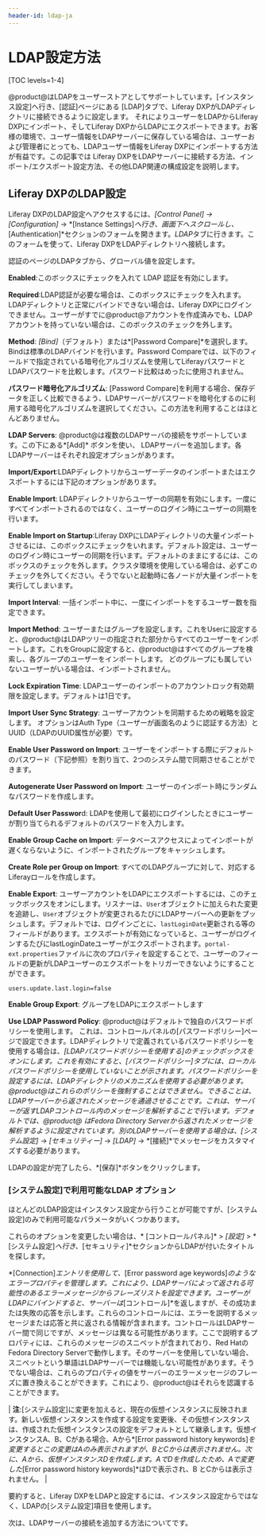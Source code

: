 ```yaml
---
header-id: ldap-ja
---
```


# LDAP設定方法

[TOC levels=1-4]

@product@はLDAPをユーザーストアとしてサポートしています。[インスタンス設定]へ行き、[認証]ページにある [LDAP]タブで、Liferay DXPがLDAPディレクトリに接続できるように設定します。 それによりユーザーをLDAPからLiferay DXPにインポート、そしてLiferay DXPからLDAPにエクスポートできます。お客様の環境で、ユーザー情報をLDAPサーバーに保存している場合は、ユーザーおよび管理者にとっても、LDAPユーザー情報をLiferay DXPにインポートする方法が有益です。この記事では Liferay DXPをLDAPサーバーに接続する方法、インポート/エクスポート設定方法、その他LDAP関連の構成設定を説明します。

## Liferay DXPのLDAP設定

Liferay DXPのLDAP設定へアクセスするには、*[Control Panel] &rarr;
[Configuration]* &rarr; *[Instance Settings]*へ行き、画面下へスクロールし、*[Authentication]*セクションのフォームを開きます。*LDAP*タブに行きます。このフォームを使って、Liferay DXPをLDAPディレクトリへ接続します。

認証のページのLDAPタブから、グローバル値を設定します。


**Enabled**:このボックスにチェックを入れて LDAP 認証を有効にします。

**Required**:LDAP認証が必要な場合は、このボックスにチェックを入れます。LDAPディレクトリと正常にバインドできない場合は、Liferay DXPにログインできません。ユーザーがすでに@product@アカウントを作成済みでも、LDAPアカウントを持っていない場合は、このボックスのチェックを外します。

**Method**: *[Bind]*（デフォルト）または*[Password Compare]*を選択します。Bindは標準のLDAPバインドを行います。Password Compareでは、以下のフィールドで指定されている暗号化アルゴリズムを使用してLiferayパスワードとLDAPパスワードを比較します。パスワード比較はめったに使用されません。

**パスワード暗号化アルゴリズム**: [Password Compare]を利用する場合、保存データを正しく比較できるよう、LDAPサーバーがパスワードを暗号化するのに利用する暗号化アルゴリズムを選択してください。この方法を利用することはほとんどありません。

**LDAP Servers**: @product@は複数のLDAPサーバの接続をサポートしています。この下にある*[Add]* ボタンを使い、 LDAPサーバーを追加します。各LDAPサーバーはそれぞれ設定オプションがあります。

**Import/Export**:LDAPディレクトリからユーザーデータのインポートまたはエクスポートするには下記のオプションがあります。

**Enable Import**: LDAPディレクトリからユーザーの同期を有効にします。一度にすべてインポートされるのではなく、ユーザーのログイン時にユーザーの同期を行います。

**Enable Import on Startup**:Liferay DXPにLDAPディレクトリの大量インポートさせるには、このボックスにチェックをいれます。デフォルト設定は、ユーザーのログイン時にユーザーの同期を行います。デフォルトのままにするには、このボックスのチェックを外します。クラスタ環境を使用している場合は、必ずこのチェックを外してください。そうでないと起動時に各ノードが大量インポートを実行してしまいます。

**Import Interval**: 一括インポート中に、一度にインポートをするユーザー数を指定できます。

**Import Method**: ユーザーまたはグループを設定します。これをUserに設定すると、@product@はLDAPツリーの指定された部分からすべてのユーザーをインポートします。これをGroupに設定すると、@product@はすべてのグループを検索し、各グループのユーザーをインポートします。
どのグループにも属していないユーザーがいる場合は、インポートされません。

**Lock Expiration Time**: LDAPユーザーのインポートのアカウントロック有効期限を設定します。デフォルトは1日です。


**Import User Sync Strategy**: ユーザーアカウントを同期するための戦略を設定します。
オプションはAuth Type（ユーザーが画面名のように認証する方法）とUUID（LDAPのUUID属性が必要）です。

**Enable User Password on Import**: ユーザーをインポートする際にデフォルトのパスワード（下記参照）を割り当て、2つのシステム間で同期させることができます。

**Autogenerate User Password on Import**: ユーザーのインポート時にランダムなパスワードを作成します。

**Default User Passwor**d: LDAPを使用して最初にログインしたときにユーザーが割り当てられるデフォルトのパスワードを入力します。

**Enable Group Cache on Import**: データベースアクセスによってインポートが遅くならないように、インポートされたグループをキャッシュします。

**Create Role per Group on Import**: すべてのLDAPグループに対して、対応するLiferayロールを作成します。

**Enable Export**: ユーザーアカウントをLDAPにエクスポートするには、このチェックボックスをオンにします。リスナーは、`User`オブジェクトに加えられた変更を追跡し、`User`オブジェクトが変更されるたびにLDAPサーバーへの更新をプッシュします。デフォルトでは、ログインごとに、`lastLoginDate`更新される等のフィールドがあります。エクスポートが有効になっていると、ユーザーがログインするたびにlastLoginDateユーザーがエクスポートされます。`portal-ext.properties`ファイルに次のプロパティを設定することで、ユーザーのフィールドの更新がLDAPユーザーのエクスポートをトリガーできないようにすることができます。

    users.update.last.login=false

**Enable Group Export**: グループをLDAPにエクスポートします

**Use LDAP Password Policy**: @product@はデフォルトで独自のパスワードポリシーを使用します。
これは、コントロールパネルの[パスワードポリシー]ページで設定できます。LDAPディレクトリで定義されているパスワードポリシーを使用する場合は、*[LDAPパスワードポリシーを使用する]*のチェックボックスをオンにします。これを有効にすると、[パスワードポリシー]タブには、ローカルパスワードポリシーを使用していないことが示されます。パスワードポリシーを設定するには、LDAPディレクトリのメカニズムを使用する必要があります。@product@はこれらのポリシーを強制することはできません。できることは、LDAPサーバーから返されたメッセージを通過させることです。これは、サーバーが返すLDAPコントロール内のメッセージを解析することで行います。デフォルトでは、@product@ はFedora Directory Serverから返されたメッセージを解析するように設定されています。別のLDAPサーバーを使用する場合は、*[システム設定]* → *[セキュリティー]* → *[LDAP]* → *[接続]*でメッセージをカスタマイズする必要があります。

LDAPの設定が完了したら、*[保存]*ボタンをクリックします。

### [システム設定]で利用可能なLDAP オプション

ほとんどのLDAP設定はインスタンス設定から行うことが可能ですが、[システム設定]のみで利用可能なパラメータがいくつかあります。

これらのオプションを変更したい場合は、* [コントロールパネル]* > *[設定]* > *[システム設定]*へ行き、*[セキュリティ]*セクションからLDAPが付いたタイトルを探します。


*[Connection]*エントリを使用して、*[Error password age keywords]*のようなエラープロパティを管理します。これにより、LDAPサーバによって返される可能性のあるエラーメッセージからフレーズリストを設定できます。ユーザーがLDAPにバインドすると、サーバーは*[コントロール]*を返しますが、その成功または失敗の応答を示します。これらのコントロールには、エラーを説明するメッセージまたは応答と共に返される情報が含まれます。コントロールはLDAPサーバー間で同じですが、メッセージは異なる可能性があります。ここで説明するプロパティには、これらのメッセージのスニペットが含まれており、Red HatのFedora Directory Serverで動作します。そのサーバーを使用していない場合、スニペットという単語はLDAPサーバーでは機能しない可能性があります。そうでない場合は、これらのプロパティの値をサーバーのエラーメッセージのフレーズに置き換えることができます。これにより、@product@はそれらを認識することができます。

| **注**:[システム設定]に変更を加えると、現在の仮想インスタンスに反映されます。新しい仮想インスタンスを作成する設定を変更後、その仮想インスタンスは、作成された仮想インスタンスの設定をデフォルトとして継承します。仮想インスタンスA、B、Cがある場合、Aから*[Error password history keywords]*を変更するとこの変更はAのみ表示されますが、BとCからは表示されません。次に、Aから、仮想インスタンスDを作成します。AでDを作成したため、Aで変更した*[Error password history keywords]*はDで表示され、B とCからは表示されません。
| 

要約すると、Liferay DXPをLDAPと設定するには、インスタンス設定からではなく、LDAPの[システム設定]項目を使用します。

次は、LDAPサーバーの接続を追加する方法についてです。
